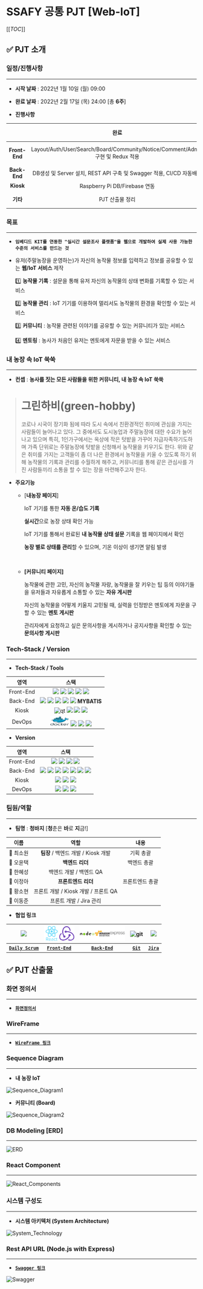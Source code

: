 #  SSAFY 공통 PJT [Web-IoT]

[[_TOC_]]



## ✅ PJT 소개

### 일정/진행사항

---

- **시작 날짜** : 2022년 1월 10일 (월) 09:00
- **완료 날짜** : 2022년 2월 17일 (목) 24:00 [총 **6주**]

- **진행사항**

|               |                            <center> 완료 </center>                             |         예정 [2월 10일 (목) ~ ]         |
| :-----------: | :----------------------------------------------------------: | :-------------------------------------: |
| **Front-End** | Layout/Auth/User/Search/Board/Community/Notice/Comment/Admin 구현 및 Redux 적용 | Main/MyFarm 구현 후, 추가 기능 구현, QA |
| **Back-End**  | DB생성 및 Server 설치, REST API 구축 및 Swagger 적용,  CI/CD 자동배포 |           추가 기능 구현, QA            |
|   **Kiosk**   |                Raspberry Pi DB/Firebase 연동                 |                    -                    |
|   **기타**    |                       PJT 산출물 정리                        |         UCC 제작, 최종발표 준비         |





### 목표

---

- **`임베디드 KIT를 연동한 "실시간 설문조사 플랫폼"을 웹으로 개발하여 실제 사용 가능한 수준의 서비스를 만드는 것`**

- 유저(주말농장을 운영하는)가  자신의 농작물 정보를 입력하고 정보를 공유할 수 있는 **웹/IoT 서비스** 제작

  1️⃣ **농작물 기록** : 설문을 통해 유저 자신의 농작물의 상태 변화를 기록할 수 있는 서비스

  2️⃣ **농작물 관리** : IoT 기기를 이용하여 멀리서도 농작물의 환경을 확인할 수 있는 서비스

  3️⃣ **커뮤니티** : 농작물 관련된 이야기를 공유할 수 있는 커뮤니티가 있는 서비스

  4️⃣ **멘토링** : 농사가 처음인 유저는 멘토에게 자문을 받을 수 있는 서비스





### 내 농장 속 IoT 쑥쑥

---

- **컨셉** : **농사를 짓는 모든 사람들을 위한 커뮤니티, 내 농장 속 IoT 쑥쑥**

> # 그린하비(green-hobby)
>   코로나 시국이 장기화 됨에 따라 도시 속에서 친환경적인 취미에 관심을 가지는 사람들이 늘어나고 있다. 그 중에서도 도시농업과 주말농장에 대한 수요가 늘어나고 있으며 특히, 1인가구에서는 옥상에 작은 텃밭을 가꾸어 자급자족하기도하며 가족 단위로는 주말농장에 텃밭을 신청해서 농작물을 키우기도 한다.
>   위와 같은 취미를 가지는 고객들이 좀 더 나은 환경에서 농작물을 키울 수 있도록 하기 위해 농작물의 기록과 관리를 수월하게 해주고, 커뮤니티를 통해 같은 관심사를 가진 사람들끼리 소통을 할 수 있는 장을 마련해주고자 한다.



- **주요기능**

  - [**내농장 페이지**]

    IoT 기기를 통한 **자동 온/습도 기록**

    **실시간**으로 농장 상태 확인 가능

    IoT 기기를 통해서 완료된 **내 농작물 상태 설문** 기록을 웹 페이지에서 확인

    **농장 별로 상태를 관리**할 수 있으며, 기온 이상이 생기면 알림 발생

  <br>

  - **[커뮤니티 페이지]**

    농작물에 관한 고민, 자신의 농작물 자랑, 농작물을 잘 키우는 팁 등의 이야기들을 유저들과 자유롭게 소통할 수 있는 **자유 게시판**

    자신의 농작물을 어떻게 키울지 고민될 때, 실력을 인정받은 멘토에게 자문을 구할 수 있는 **멘토 게시판**

    관리자에게 요청하고 싶은 문의사항을 게시하거나 공지사항을 확인할 수 있는 **문의사항 게시판**






### Tech-Stack / Version

---

- **Tech-Stack / Tools**

|   영역    |                             스택                             |
| :-------: | :----------------------------------------------------------: |
| Front-End | <img src="https://img.shields.io/badge/React-20232A?style=for-the-badge&logo=react&logoColor=61DAFB"/> <img src="https://img.shields.io/badge/Redux-593D88?style=for-the-badge&logo=redux&logoColor=white"/> <img src="https://img.shields.io/badge/JavaScript-323330?style=for-the-badge&logo=javascript&logoColor=F7DF1E"/> <img src="https://img.shields.io/badge/Material%20UI-007FFF?style=for-the-badge&logo=mui&logoColor=white"/> <img src="https://img.shields.io/badge/styled--components-DB7093?style=for-the-badge&logo=styled-components&logoColor=white"/> |
| Back-End  | <img src="https://img.shields.io/badge/Node.js-339933?style=for-the-badge&logo=nodedotjs&logoColor=white"/> <img src="https://img.shields.io/badge/Swagger-85EA2D?style=for-the-badge&logo=Swagger&logoColor=white"/> <img src="https://img.shields.io/badge/JWT-000000?style=for-the-badge&logo=JSON%20web%20tokens&logoColor=white"/> <img src="https://img.shields.io/badge/Express.js-000000?style=for-the-badge&logo=express&logoColor=white"/> <img src="https://img.shields.io/badge/Postman-FF6C37?style=for-the-badge&logo=Postman&logoColor=white"/>  **MYBATIS** |
|   Kiosk   | <img src="https://upload.wikimedia.org/wikipedia/commons/0/0b/Qt_logo_2016.svg" alt="qt" width="50" height="28"/> <img src="https://img.shields.io/badge/Raspberry%20Pi-A22846?style=for-the-badge&logo=Raspberry%20Pi&logoColor=white"/> <img src="https://img.shields.io/badge/Linux-FCC624?style=for-the-badge&logo=linux&logoColor=black"/> <img src="https://img.shields.io/badge/firebase-ffca28?style=for-the-badge&logo=firebase&logoColor=black"/> |
|  DevOps   | <img src="https://raw.githubusercontent.com/devicons/devicon/master/icons/docker/docker-original-wordmark.svg" alt="docker" width="50" height="28"/> <img src="https://img.shields.io/badge/MySQL-005C84?style=for-the-badge&logo=mysql&logoColor=white"/> <img src="https://img.shields.io/badge/Jenkins-D24939?style=for-the-badge&logo=Jenkins&logoColor=white"/> <img src="https://img.shields.io/badge/Amazon_AWS-FF9900?style=for-the-badge&logo=amazonaws&logoColor=white"/> |



- **Version**

|   영역    |                             스택                             |
| :-------: | :----------------------------------------------------------: |
| Front-End | <img src="https://img.shields.io/badge/REACT-17.0.0-76B900?style=for-the-badge&logo=react&logoColor=white"/> <img src="https://img.shields.io/badge/REDUX-4.1.2-76B900?style=for-the-badge&logo=redux&logoColor=white"/> <img src="https://img.shields.io/badge/MATERIAL UI-5.2.8-76B900?style=for-the-badge&logo=mui&logoColor=white"/> <img src="https://img.shields.io/badge/STYLED COMPONENTS-5.3.3-76B900?style=for-the-badge&logo=styledcomponents&logoColor=white"/> |
| Back-End  | <img src="https://img.shields.io/badge/NODE.JS-16.13.2-93b023?&style=for-the-badge&logo=node.js&logoColor=white"/> <img src="https://img.shields.io/badge/SWAGGER-6.1.0-93b023?&style=for-the-badge&logo=swagger&logoColor=white"/> <img src="https://img.shields.io/badge/jwt-8.5.1-93b023?&style=for-the-badge&logo=&logoColor=white"/> <img src="https://img.shields.io/badge/EXPRESS.JS-4.17.1-93b023?&style=for-the-badge&logo=express&logoColor=white"/> <img src="https://img.shields.io/badge/mybatis-0.6.5-93b023?&style=for-the-badge&logo=&logoColor=white"/> <img src="https://img.shields.io/badge/cors-2.8.5-93b023?&style=for-the-badge&logo=&logoColor=white"/> <img src="https://img.shields.io/badge/multer-1.4.4-93b023?&style=for-the-badge&logo=&logoColor=white"/> |
|   Kiosk   | <img src="https://img.shields.io/badge/qt-5.0.0-93b023?&style=for-the-badge&logo=qt&logoColor=white"/> <img src="https://img.shields.io/badge/raspberry pi-4.0.0-93b023?&style=for-the-badge&logo=raspberrypi&logoColor=white"/> <img src="https://img.shields.io/badge/linux-11.0.0-93b023?&style=for-the-badge&logo=linux&logoColor=white"/> |
|  DevOps   | <img src="https://img.shields.io/badge/docker-20.10.12-93b023?&style=for-the-badge&logo=docker&logoColor=white"/> <img src="https://img.shields.io/badge/MYSQL-8.0.28-93b023?&style=for-the-badge&logo=mysql&logoColor=white"/> <img src="https://img.shields.io/badge/jenkins-2.319.2-93b023?&style=for-the-badge&logo=jenkins&logoColor=white"/> |





### 팀원/역할

---

- **팀명** : **청바지** [**청**춘은 **바**로 **지**금!]

|   이름   |                 역할                 |      내용       |
| :------: | :----------------------------------: | :-------------: |
| 🦆 최소원 | **팀장** / 백엔드 개발 / Kiosk 개발  |    기획 총괄    |
| 🐫 오윤택 |           **백엔드 리더**            |   백엔드 총괄   |
| 🐹 한혜성 |       백엔드 개발 / 백엔드 QA        |                 |
| 🐸 이정아 |         **프론트엔드 리더**          | 프론트엔드 총괄 |
| 🐂 황소현 | 프론트 개발 / Kiosk 개발 / 프론트 QA |                 |
| 🦍 이동준 |       프론트 개발 / Jira 관리        |                 |



- **협업 링크**

| <img src="https://img.shields.io/badge/Notion-000000?style=for-the-badge&logo=notion&logoColor=white"/> | <img src="https://raw.githubusercontent.com/devicons/devicon/master/icons/react/react-original-wordmark.svg" alt="react" width="40" height="40"/><img src="https://raw.githubusercontent.com/devicons/devicon/master/icons/redux/redux-original.svg" alt="redux" width="40" height="40"/> | <img src="https://raw.githubusercontent.com/devicons/devicon/master/icons/nodejs/nodejs-original-wordmark.svg" alt="nodejs" width="40" height="40"/><img src="https://raw.githubusercontent.com/devicons/devicon/master/icons/amazonwebservices/amazonwebservices-original-wordmark.svg" alt="aws" width="40" height="40"/><img src="https://raw.githubusercontent.com/devicons/devicon/master/icons/express/express-original-wordmark.svg" alt="express" width="40" height="40"/> | <img src="https://www.vectorlogo.zone/logos/git-scm/git-scm-icon.svg" alt="git" width="40" height="40"/> | <img src="https://img.shields.io/badge/Jira-0052CC?style=for-the-badge&logo=Jira&logoColor=white"/> |
| :----------------------------------------------------------: | :----------------------------------------------------------: | :----------------------------------------------------------: | :----------------------------------------------------------: | :----------------------------------------------------------: |
| [**`Daily Scrum`**](https://www.notion.so/5934c5579cec4460818bad76641363d0?v=700fdcd203754c4088ba9a5bd50e91aa) | [**`Front-End`**](https://www.notion.so/7d5b4d3e84124c64958ed97303ce58fd?v=00ee4f8f6580469eb70adea42717ac00) | [**`Back-End`**](https://www.notion.so/c4cc58fb3024432aa3bd71a0e670e05d?v=9995e22893534bb9ab2d5edfc1e4ff51) | [**`Git`**](https://www.notion.so/GIT-15a1490c08fb4a89b1e1eca7494a0787) | [**`Jira`**](https://www.notion.so/JIRA-1d2c1288517c45719a3fc98346f8d153) |





## ✅ PJT 산출물

### 화면 정의서

---

- [**`화면정의서`**](Outputs/화면정의서/화면정의서.pdf)





### WireFrame

---

- [**`WireFrame 링크`**](https://www.figma.com/file/wJljaT4emh58AyRgm6U667/%EC%91%A5%EC%91%A5?node-id=0%3A1)





### Sequence Diagram

---

- **내 농장 IoT** 

![Sequence_Diagram1](/uploads/5cb94584c2f690b96e4df666bff83ea0/Sequence_Diagram1.png)



-  **커뮤니티 (Board)**

![Sequence_Diagram2](/uploads/073f5661dfde7ce52810c96f96ee2442/Sequence_Diagram2.png)





### DB Modeling [ERD]

---

![ERD](/uploads/e0d2c3e6cdc3360129f785be00f0c0de/ERD.png)





### React Component

---

![React_Components](/uploads/14bfc5b64474992cb9d1e076d7cdd0e1/React_Components.png)





### 시스템 구성도

---

- **시스템 아키텍처 (System Architecture)**

![System_Technology](/uploads/e663cb85e01461ef2d95500d05bcd018/System_Technology.png)





### Rest API URL (Node.js with Express)

---

- [**`Swagger 링크`**](http://52.79.38.33:3001/api-docs/#/)

![Swagger](/uploads/ce2786b26961e2cc8c74ed64aced33ee/Swagger.png)

